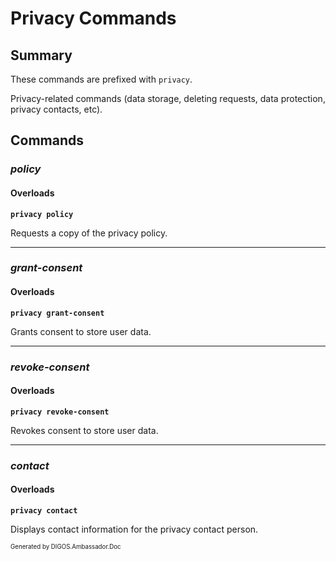 ﻿Privacy Commands
================
## Summary
These commands are prefixed with `privacy`. 

Privacy-related commands (data storage, deleting requests, data protection, privacy contacts, etc).

## Commands
### *policy*
#### Overloads
**`privacy policy`**

Requests a copy of the privacy policy.

---

### *grant-consent*
#### Overloads
**`privacy grant-consent`**

Grants consent to store user data.

---

### *revoke-consent*
#### Overloads
**`privacy revoke-consent`**

Revokes consent to store user data.

---

### *contact*
#### Overloads
**`privacy contact`**

Displays contact information for the privacy contact person.

<sub><sup>Generated by DIGOS.Ambassador.Doc</sup></sub>